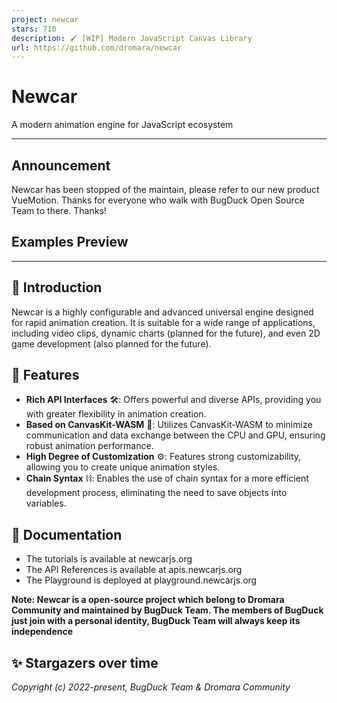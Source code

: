 ```yaml
---
project: newcar
stars: 710
description: 🖌️ [WIP] Modern JavaScript Canvas Library
url: https://github.com/dromara/newcar
---
```


Newcar
======

A modern animation engine for JavaScript ecosystem

* * *

Announcement
------------

Newcar has been stopped of the maintain, please refer to our new product VueMotion. Thanks for everyone who walk with BugDuck Open Source Team to there. Thanks!

Examples Preview
----------------

* * *

📔 Introduction
---------------

Newcar is a highly configurable and advanced universal engine designed for rapid animation creation. It is suitable for a wide range of applications, including video clips, dynamic charts (planned for the future), and even 2D game development (also planned for the future).

🌟 Features
-----------

-   **Rich API Interfaces** 🛠️: Offers powerful and diverse APIs, providing you with greater flexibility in animation creation.
-   **Based on CanvasKit-WASM** 🧬: Utilizes CanvasKit-WASM to minimize communication and data exchange between the CPU and GPU, ensuring robust animation performance.
-   **High Degree of Customization** ⚙️: Features strong customizability, allowing you to create unique animation styles.
-   **Chain Syntax** ⛓️: Enables the use of chain syntax for a more efficient development process, eliminating the need to save objects into variables.

📖 Documentation
----------------

-   The tutorials is available at newcarjs.org
-   The API References is available at apis.newcarjs.org
-   The Playground is deployed at playground.newcarjs.org

**Note: Newcar is a open-source project which belong to Dromara Community and maintained by BugDuck Team. The members of BugDuck just join with a personal identity, BugDuck Team will always keep its independence**

✨ Stargazers over time
----------------------

_Copyright (c) 2022-present, BugDuck Team & Dromara Community_
